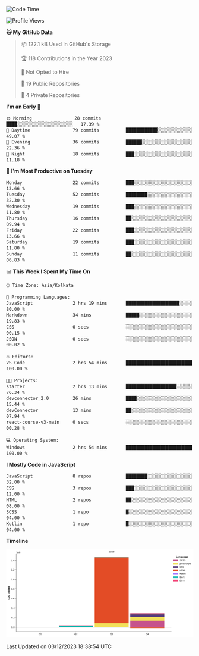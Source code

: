 <!--START_SECTION:waka-->
![Code Time](http://img.shields.io/badge/Code%20Time-210%20hrs%202%20mins-blue)

![Profile Views](http://img.shields.io/badge/Profile%20Views-18-blue)

**🐱 My GitHub Data** 

> 📦 122.1 kB Used in GitHub's Storage 
 > 
> 🏆 118 Contributions in the Year 2023
 > 
> 🚫 Not Opted to Hire
 > 
> 📜 19 Public Repositories 
 > 
> 🔑 4 Private Repositories 
 > 
**I'm an Early 🐤** 

```text
🌞 Morning                28 commits          ████░░░░░░░░░░░░░░░░░░░░░   17.39 % 
🌆 Daytime                79 commits          ████████████░░░░░░░░░░░░░   49.07 % 
🌃 Evening                36 commits          ██████░░░░░░░░░░░░░░░░░░░   22.36 % 
🌙 Night                  18 commits          ███░░░░░░░░░░░░░░░░░░░░░░   11.18 % 
```
📅 **I'm Most Productive on Tuesday** 

```text
Monday                   22 commits          ███░░░░░░░░░░░░░░░░░░░░░░   13.66 % 
Tuesday                  52 commits          ████████░░░░░░░░░░░░░░░░░   32.30 % 
Wednesday                19 commits          ███░░░░░░░░░░░░░░░░░░░░░░   11.80 % 
Thursday                 16 commits          ██░░░░░░░░░░░░░░░░░░░░░░░   09.94 % 
Friday                   22 commits          ███░░░░░░░░░░░░░░░░░░░░░░   13.66 % 
Saturday                 19 commits          ███░░░░░░░░░░░░░░░░░░░░░░   11.80 % 
Sunday                   11 commits          ██░░░░░░░░░░░░░░░░░░░░░░░   06.83 % 
```


📊 **This Week I Spent My Time On** 

```text
🕑︎ Time Zone: Asia/Kolkata

💬 Programming Languages: 
JavaScript               2 hrs 19 mins       ████████████████████░░░░░   80.00 % 
Markdown                 34 mins             █████░░░░░░░░░░░░░░░░░░░░   19.83 % 
CSS                      0 secs              ░░░░░░░░░░░░░░░░░░░░░░░░░   00.15 % 
JSON                     0 secs              ░░░░░░░░░░░░░░░░░░░░░░░░░   00.02 % 

🔥 Editors: 
VS Code                  2 hrs 54 mins       █████████████████████████   100.00 % 

🐱‍💻 Projects: 
starter                  2 hrs 13 mins       ███████████████████░░░░░░   76.34 % 
devconnector_2.0         26 mins             ████░░░░░░░░░░░░░░░░░░░░░   15.44 % 
devConnector             13 mins             ██░░░░░░░░░░░░░░░░░░░░░░░   07.94 % 
react-course-v3-main     0 secs              ░░░░░░░░░░░░░░░░░░░░░░░░░   00.28 % 

💻 Operating System: 
Windows                  2 hrs 54 mins       █████████████████████████   100.00 % 
```

**I Mostly Code in JavaScript** 

```text
JavaScript               8 repos             ████████░░░░░░░░░░░░░░░░░   32.00 % 
CSS                      3 repos             ███░░░░░░░░░░░░░░░░░░░░░░   12.00 % 
HTML                     2 repos             ██░░░░░░░░░░░░░░░░░░░░░░░   08.00 % 
SCSS                     1 repo              █░░░░░░░░░░░░░░░░░░░░░░░░   04.00 % 
Kotlin                   1 repo              █░░░░░░░░░░░░░░░░░░░░░░░░   04.00 % 
```



**Timeline**

![Lines of Code chart](https://raw.githubusercontent.com/sairam030/sairam030/main/assets/bar_graph.png)


 Last Updated on 03/12/2023 18:38:54 UTC
<!--END_SECTION:waka-->

